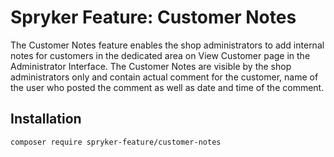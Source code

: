 # Spryker Feature: Customer Notes

The Customer Notes feature enables the shop administrators to add internal notes for customers in the dedicated area on View Customer page in the Administrator Interface. The Customer Notes are visible by the shop administrators only and contain actual comment for the customer, name of the user who posted the comment as well as date and time of the comment.

## Installation

```
composer require spryker-feature/customer-notes
```
